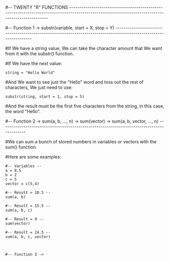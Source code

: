 #-- TWENTY "R" FUNCTIONS -------------------------------------------------------------------------------------------------------------------------------------------------



#-- Function 1 -> substr(variable, start = X, stop = Y) ------------------------------------------------------------------------------------------------------------------

#If We have a string value, We can take the character amount that We want from it with the substr() function.

#If We have the next value:

    string = "Hello World"

#And We want to see just the "Hello" word and toss out the rest of characters, We just need to use:

    substr(string, start = 1, stop = 5)

#And the result must be the first five characters from the string, in this case, the word "Hello".



#-- Function 2 -> sum(a, b, ..., n) -> sum(vector) -> sum(a, b, vector, ..., n) ------------------------------------------------------------------------------------------

#We can sum a bunch of stored numbers in variables or vectors with the sum() function.

#Here are some examples:

    #-- Variables --
    a = 8.5
    b = 2
    c = 5
    vector = c(5,4)

    #-- Result = 10.5 --
    sum(a, b)

    #-- Result = 15.5 --
    sum(a, b, c)

    #-- Result = 9 --
    sum(vector)

    #-- Result = 24.5 --
    sum(a, b, c, vector)



    #-- Function 3 -> 